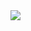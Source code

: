 <img align="right" src="https://github-readme-stats.vercel.app/api?username=Nightmare-MY&show_icons=true&icon_color=CE1D2D&text_color=718096&bg_color=ffffff&hide_title=true&count_private=true" />

<!-- ### 你好，世界 👋

- :orange_book: Focusing on Swift & iOS
- :hammer: Creator of applications and frameworks
- :ram: Founder the ObjCCN
- :meat_on_bone: Meat lover -->